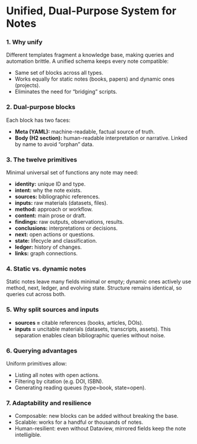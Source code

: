 # Unified, Dual-Purpose System for Notes

### 1. Why unify

Different templates fragment a knowledge base, making queries and automation brittle. A unified schema keeps every note compatible:

* Same set of blocks across all types.
* Works equally for static notes (books, papers) and dynamic ones (projects).
* Eliminates the need for “bridging” scripts.

### 2. Dual-purpose blocks

Each block has two faces:

* **Meta (YAML):** machine-readable, factual source of truth.
* **Body (H2 section):** human-readable interpretation or narrative.
  Linked by name to avoid “orphan” data.

### 3. The twelve primitives

Minimal universal set of functions any note may need:

* **identity:** unique ID and type.
* **intent:** why the note exists.
* **sources:** bibliographic references.
* **inputs:** raw materials (datasets, files).
* **method:** approach or workflow.
* **content:** main prose or draft.
* **findings:** raw outputs, observations, results.
* **conclusions:** interpretations or decisions.
* **next:** open actions or questions.
* **state:** lifecycle and classification.
* **ledger:** history of changes.
* **links:** graph connections.

### 4. Static vs. dynamic notes

Static notes leave many fields minimal or empty; dynamic ones actively use method, next, ledger, and evolving state. Structure remains identical, so queries cut across both.

### 5. Why split sources and inputs

* **sources =** citable references (books, articles, DOIs).
* **inputs =** uncitable materials (datasets, transcripts, assets).
  This separation enables clean bibliographic queries without noise.

### 6. Querying advantages

Uniform primitives allow:

* Listing all notes with open actions.
* Filtering by citation (e.g. DOI, ISBN).
* Generating reading queues (type=book, state=open).

### 7. Adaptability and resilience

* Composable: new blocks can be added without breaking the base.
* Scalable: works for a handful or thousands of notes.
* Human-resilient: even without Dataview, mirrored fields keep the note intelligible.
